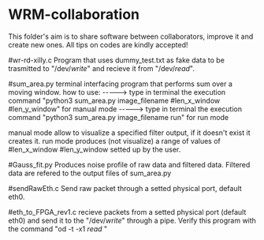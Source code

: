 # WRM-collaboration

This folder's aim is to share software between collaborators, improve it and create new ones.
All tips on codes are kindly accepted!


#wr-rd-xilly.c 
Program that uses dummy_test.txt as fake data to be trasmitted to "/dev/*_write_*" and recieve it from "/dev/*_read_*".


#sum_area.py
terminal interfacing program that performs sum over a moving window.
how to use: 
-----> type in terminal the execution command "python3 sum_area.py image_filename #len_x_window #len_y_window" for manual mode
-----> type in terminal the execution command "python3 sum_area.py image_filename run" for run mode

manual mode allow to visualize a specified filter output, if it doesn't exist it creates it.
run mode produces (not visualize) a range of values of #len_x_window #len_y_window setted up by the user.


#Gauss_fit.py
Produces noise profile of raw data and filtered data. Filtered data are refered to the output files of sum_area.py


#sendRawEth.c
Send raw packet through a setted physical port, default eth0.

#eth_to_FPGA_rev1.c 
recieve packets from a setted physical port (default eth0) and send it to the "/dev/*_write_*" through a pipe. Verify this program with the command "od -t -x1 *_read_* "
